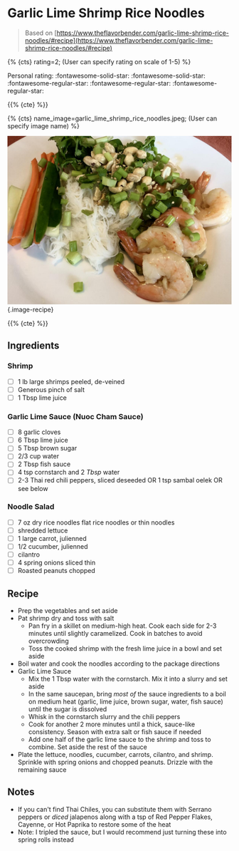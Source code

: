 # Garlic Lime Shrimp Rice Noodles

> Based on [https://www.theflavorbender.com/garlic-lime-shrimp-rice-noodles/#recipe](https://www.theflavorbender.com/garlic-lime-shrimp-rice-noodles/#recipe)

{% {cts} rating=2; (User can specify rating on scale of 1-5) %}

Personal rating: :fontawesome-solid-star: :fontawesome-solid-star: :fontawesome-regular-star: :fontawesome-regular-star: :fontawesome-regular-star:

{{% {cte} %}}

{% {cts} name_image=garlic_lime_shrimp_rice_noodles.jpeg; (User can specify image name) %}

![garlic_lime_shrimp_rice_noodles.jpeg](./garlic_lime_shrimp_rice_noodles.jpeg){.image-recipe}

{{% {cte} %}}

## Ingredients

### Shrimp

- [ ] 1 lb large shrimps peeled, de-veined
- [ ] Generous pinch of salt
- [ ] 1 Tbsp lime juice

### Garlic Lime Sauce (Nuoc Cham Sauce)

- [ ] 8 garlic cloves
- [ ] 6 Tbsp lime juice
- [ ] 5 Tbsp brown sugar
- [ ] 2/3 cup water
- [ ] 2 Tbsp fish sauce
- [ ] 4 tsp cornstarch and 2 *Tbsp* water
- [ ] 2-3 Thai red chili peppers, sliced deseeded OR 1 tsp sambal oelek OR see below

### Noodle Salad

- [ ] 7 oz dry rice noodles flat rice noodles or thin noodles
- [ ] shredded lettuce
- [ ] 1 large carrot, julienned
- [ ] 1/2 cucumber, julienned
- [ ] cilantro
- [ ] 4 spring onions sliced thin
- [ ] Roasted peanuts chopped

## Recipe

- Prep the vegetables and set aside
- Pat shrimp dry and toss with salt
    - Pan fry in a skillet on medium-high heat. Cook each side for 2-3 minutes until slightly caramelized. Cook in batches to avoid overcrowding
    - Toss the cooked shrimp with the fresh lime juice in a bowl and set aside
- Boil water and cook the noodles according to the package directions
- Garlic Lime Sauce
    - Mix the 1 Tbsp water with the cornstarch. Mix it into a slurry and set aside
    - In the same saucepan, bring *most of* the sauce ingredients to a boil on medium heat (garlic, lime juice, brown sugar, water, fish sauce) until the sugar is dissolved
    - Whisk in the cornstarch slurry and the chili peppers
    - Cook for another 2 more minutes until a thick, sauce-like consistency. Season with extra salt or fish sauce if needed
    - Add one half of the garlic lime sauce to the shrimp and toss to combine. Set aside the rest of the sauce
- Plate the lettuce, noodles, cucumber, carrots, cilantro, and shrimp. Sprinkle with spring onions and chopped peanuts. Drizzle with the remaining sauce

## Notes

- If you can't find Thai Chiles, you can substitute them with Serrano peppers or *diced* jalapenos along with a tsp of Red Pepper Flakes, Cayenne, or Hot Paprika to restore some of the heat
- Note: I tripled the sauce, but I would recommend just turning these into spring rolls instead
